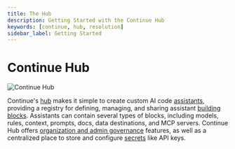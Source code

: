 ```yaml
---
title: The Hub
description: Getting Started with the Continue Hub
keywords: [continue, hub, resolution]
sidebar_label: Getting Started
---
```


# Continue Hub

![Continue Hub](/img/hub/models-page.png)

Continue's [hub](https://hub.continue.dev) makes it simple to create custom AI code [assistants](./assistants/intro.md), providing a registry for defining, managing, and sharing assistant [building blocks](./blocks/introduction.md). Assistants can contain several types of blocks, including models, rules, context, prompts, docs, data destinations, and MCP servers. Continue Hub offers [organization and admin governance](./governance/org-permissions.md) features, as well as a centralized place to store and configure [secrets](./secrets/secret-types.md) like API keys.

